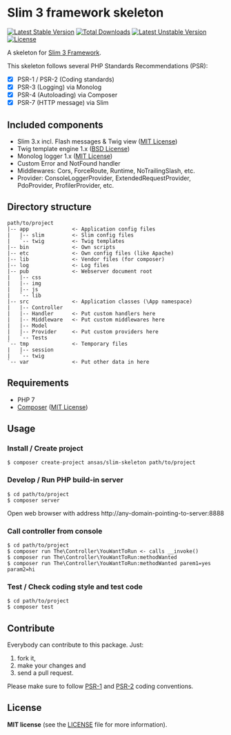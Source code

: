 # Slim 3 framework skeleton

[![Latest Stable Version](https://poser.pugx.org/ansas/slim-skeleton/v/stable)](https://packagist.org/packages/ansas/slim-skeleton)
[![Total Downloads](https://poser.pugx.org/ansas/slim-skeleton/downloads)](https://packagist.org/packages/ansas/slim-skeleton)
[![Latest Unstable Version](https://poser.pugx.org/ansas/slim-skeleton/v/unstable)](https://packagist.org/packages/ansas/slim-skeleton)
[![License](https://poser.pugx.org/ansas/slim-skeleton/license)](https://packagist.org/packages/ansas/slim-skeleton)

A skeleton for [Slim 3 Framework](http://slimframework.com/).

This skeleton follows several PHP Standards Recommendations (PSR):
- [x] PSR-1 / PSR-2 (Coding standards)
- [x] PSR-3 (Logging) via Monolog
- [x] PSR-4 (Autoloading) via Composer
- [x] PSR-7 (HTTP message) via Slim

## Included components
* Slim 3.x incl. Flash messages & Twig view ([MIT License](https://github.com/slimphp/Slim/blob/3.x/LICENSE.md))
* Twig template engine 1.x ([BSD License](https://github.com/twigphp/Twig/blob/1.x/LICENSE))
* Monolog logger 1.x ([MIT License](https://github.com/Seldaek/monolog/blob/master/LICENSE))
* Custom Error and NotFound handler
* Middlewares: Cors, ForceRoute, Runtime, NoTrailingSlash, etc.
* Provider: ConsoleLoggerProvider, ExtendedRequestProvider, PdoProvider, ProfilerProvider, etc.

## Directory structure
```
path/to/project
|-- app              <- Application config files
|   |-- slim         <- Slim config files
|   `-- twig         <- Twig templates
|-- bin              <- Own scripts
|-- etc              <- Own config files (like Apache)
|-- lib              <- Vendor files (for composer)
|-- log              <- Log files
|-- pub              <- Webserver document root
|   |-- css
|   |-- img
|   |-- js
|   `-- lib
|-- src              <- Application classes (\App namespace)
|   |-- Controller
|   |-- Handler      <- Put custom handlers here
|   |-- Middleware   <- Put custom middlewares here
|   |-- Model
|   |-- Provider     <- Put custom providers here
|   `-- Tests
`-- tmp              <- Temporary files
|   |-- session
|   `-- twig
`-- var              <- Put other data in here
```

## Requirements

* PHP 7
* [Composer](https://getcomposer.org/) ([MIT License](https://github.com/composer/composer/blob/master/LICENSE))

## Usage

### Install / Create project

```shell
$ composer create-project ansas/slim-skeleton path/to/project
```

### Develop / Run PHP build-in server

```shell
$ cd path/to/project
$ composer server
```
Open web browser with address http://any-domain-pointing-to-server:8888

### Call controller from console

```shell
$ cd path/to/project
$ composer run The\Controller\YouWantToRun <- calls __invoke()
$ composer run The\Controller\YouWantToRun:methodWanted
$ composer run The\Controller\YouWantToRun:methodWanted parem1=yes param2=hi
```

### Test / Check coding style and test code

```shell
$ cd path/to/project
$ composer test
```

## Contribute

Everybody can contribute to this package. Just:

1. fork it, 
2. make your changes and 
3. send a pull request.

Please make sure to follow [PSR-1](https://github.com/php-fig/fig-standards/blob/master/accepted/PSR-1-basic-coding-standard.md) and [PSR-2](https://github.com/php-fig/fig-standards/blob/master/accepted/PSR-2-coding-style-guide.md) coding conventions.


## License

__MIT license__ (see the [LICENSE](LICENSE.md) file for more information).
